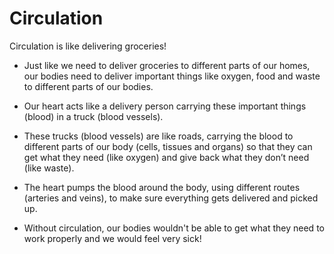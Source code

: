 # Circulation

Circulation is like delivering groceries!

* Just like we need to deliver groceries to different parts of our homes, our bodies need to deliver important things like oxygen, food and waste to different parts of our bodies.

* Our heart acts like a delivery person carrying these important things (blood) in a truck (blood vessels).

* These trucks (blood vessels) are like roads, carrying the blood to different parts of our body (cells, tissues and organs) so that they can get what they need (like oxygen) and give back what they don’t need (like waste).

* The heart pumps the blood around the body, using different routes (arteries and veins), to make sure everything gets delivered and picked up.

* Without circulation, our bodies wouldn't be able to get what they need to work properly and we would feel very sick!
